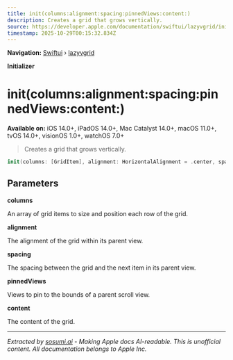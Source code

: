 ```yaml
---
title: init(columns:alignment:spacing:pinnedViews:content:)
description: Creates a grid that grows vertically.
source: https://developer.apple.com/documentation/swiftui/lazyvgrid/init(columns:alignment:spacing:pinnedviews:content:)
timestamp: 2025-10-29T00:15:32.834Z
---
```


**Navigation:** [Swiftui](/documentation/swiftui) › [lazyvgrid](/documentation/swiftui/lazyvgrid)

**Initializer**

# init(columns:alignment:spacing:pinnedViews:content:)

**Available on:** iOS 14.0+, iPadOS 14.0+, Mac Catalyst 14.0+, macOS 11.0+, tvOS 14.0+, visionOS 1.0+, watchOS 7.0+

> Creates a grid that grows vertically.

```swift
init(columns: [GridItem], alignment: HorizontalAlignment = .center, spacing: CGFloat? = nil, pinnedViews: PinnedScrollableViews = .init(), @ViewBuilder content: () -> Content)
```

## Parameters

**columns**

An array of grid items to size and position each row of the grid.



**alignment**

The alignment of the grid within its parent view.



**spacing**

The spacing between the grid and the next item in its parent view.



**pinnedViews**

Views to pin to the bounds of a parent scroll view.



**content**

The content of the grid.

---

*Extracted by [sosumi.ai](https://sosumi.ai) - Making Apple docs AI-readable.*
*This is unofficial content. All documentation belongs to Apple Inc.*
